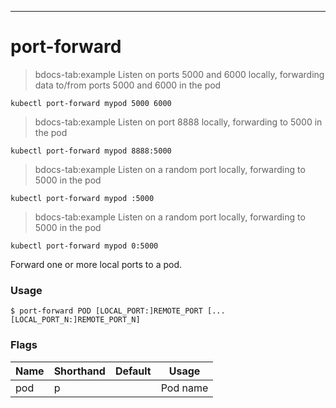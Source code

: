 ------------

# port-forward

>bdocs-tab:example Listen on ports 5000 and 6000 locally, forwarding data to/from ports 5000 and 6000 in the pod

```bdocs-tab:example_shell
kubectl port-forward mypod 5000 6000
```

>bdocs-tab:example Listen on port 8888 locally, forwarding to 5000 in the pod

```bdocs-tab:example_shell
kubectl port-forward mypod 8888:5000
```

>bdocs-tab:example Listen on a random port locally, forwarding to 5000 in the pod

```bdocs-tab:example_shell
kubectl port-forward mypod :5000
```

>bdocs-tab:example Listen on a random port locally, forwarding to 5000 in the pod

```bdocs-tab:example_shell
kubectl port-forward mypod 0:5000
```


Forward one or more local ports to a pod.

### Usage

`$ port-forward POD [LOCAL_PORT:]REMOTE_PORT [...[LOCAL_PORT_N:]REMOTE_PORT_N]`



### Flags

Name | Shorthand | Default | Usage
---- | --------- | ------- | ----- 
pod | p |  | Pod name 



